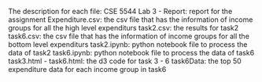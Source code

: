 The description for each file:
CSE 5544 Lab 3 - Report: report for the assignment
Expenditure.csv: the csv file that has the information of income groups for all the high level expenditurs
task2.csv: the results for task2
task6.csv: the csv file that has the information of income groups for all the bottom level expenditurs
task2.ipynb: python notebook file to process the data of task2
task6.ipynb: python notebook file to process the data of task6
task3.html - task6.html: the d3 code for task 3 - 6
task6Data: the top 50 expenditure data for each income group in task6
